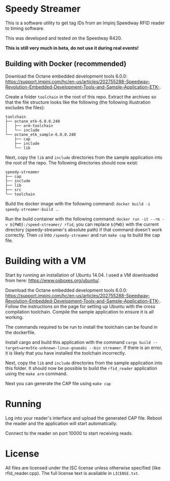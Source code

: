 # Speedy Streamer

This is a software utility to get tag IDs from an Impinj Speedway RFID reader to timing software.

This was developed and tested on the Speedway R420.

**This is still very much in beta, do not use it during real events!**

## Building with Docker (recommended)

Download the Octane embedded development tools 6.0.0: <https://support.impinj.com/hc/en-us/articles/202755288-Speedway-Revolution-Embedded-Development-Tools-and-Sample-Application-ETK->.

Create a folder `toolchain` in the root of this repo. Extract the archives so that the file structure looks like the following (the following illustration excludes the files):

```
toolchain
├── octane_etk-6.0.0.240
│   ├── arm-toolchain
│   └── include
└── octane_etk_sample-6.0.0.240
    ├── cap
    ├── include
    └── lib
```

Next, copy the `lib` and `include` directories from the sample application into the root of the repo. The following directories should now exist:

```
speedy-streamer
├── cap
├── include
├── lib
├── src
└── toolchain
```

Build the docker image with the following command: `docker build -i speedy-streamer-build .`.

Run the build container with the following command: `docker run -it --rm -v ${PWD}:/speed-streamer/ rfid`, you can replace `${PWD}` with the current directory (speedy-streamer's absolute path) if that command doesn't work correctly. Then `cd` into `/speedy-streamer` and run `make cap` to build the cap file.

# Building with a VM

Start by running an installation of Ubuntu 14.04. I used a VM downloaded from here: <https://www.osboxes.org/ubuntu/>.

Download the Octane embedded development tools 6.0.0: <https://support.impinj.com/hc/en-us/articles/202755288-Speedway-Revolution-Embedded-Development-Tools-and-Sample-Application-ETK->.
Follow the instructions on the page for setting up Ubuntu with the cross compilation toolchain.
Compile the sample application to ensure it is all working.

The commands required to be run to install the toolchain can be found in the dockerfile.

Install cargo and build this application with the command `cargo build --target=armv5te-unknown-linux-gnueabi --bin streamer`.
If there is an error, it is likely that you have installed the toolchain incorrectly.

Next, copy the `lib` and `include` directories from the sample application into this folder.
It should now be possible to build the `rfid_reader` application using the `make arm` command.

Next you can generate the CAP file using `make cap`

# Running

Log into your reader's interface and upload the generated CAP file.
Reboot the reader and the application will start automatically.

Connect to the reader on port 10000 to start receiving reads.

# License

All files are licensed under the ISC license unless otherwise specified (like rfid_reader.cpp).
The full license text is available in `LICENSE.txt`.
